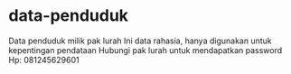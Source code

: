 # data-penduduk
Data penduduk milik pak lurah
Ini data rahasia, hanya digunakan untuk kepentingan pendataan
Hubungi pak lurah untuk mendapatkan password
Hp: 081245629601
